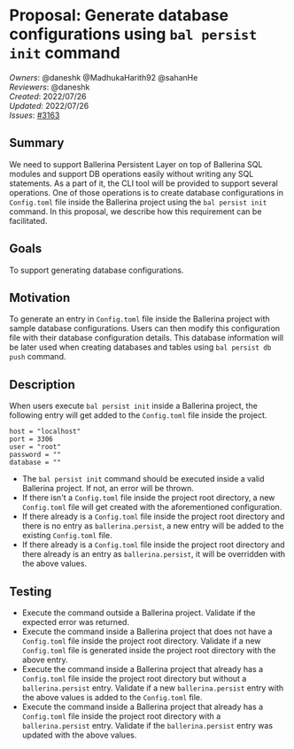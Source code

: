 # Proposal: Generate database configurations using `bal persist init` command

_Owners_: @daneshk @MadhukaHarith92 @sahanHe  
_Reviewers_: @daneshk  
_Created_: 2022/07/26   
_Updated_: 2022/07/26  
_Issues_: [#3163](https://github.com/ballerina-platform/ballerina-standard-library/issues/3163)

## Summary
We need to support Ballerina Persistent Layer on top of Ballerina SQL modules and support DB operations easily without writing any SQL statements. As a part of it, the CLI tool will be provided to support several operations. One of those operations is to create database configurations in `Config.toml` file inside the Ballerina project using the `bal persist init` command. In this proposal, we describe how this requirement can be facilitated.

## Goals
To support generating database configurations.

## Motivation
To generate an entry in `Config.toml` file inside the Ballerina project with sample database configurations. Users can then modify this configuration file with their database configuration details. This database information will be later used when creating databases and tables using `bal persist db push` command.

## Description
When users execute `bal persist init` inside a Ballerina project, the following entry will get added to the `Config.toml` file inside the project.

```ballerina
host = "localhost"
port = 3306
user = "root"
password = ""
database = ""
```

- The `bal persist init` command should be executed inside a valid Ballerina project. If not, an error will be thrown.
- If there isn't a `Config.toml` file inside the project root directory, a new `Config.toml` file will get created with the aforementioned configuration.
- If there already is a `Config.toml` file inside the project root directory and there is no entry as `ballerina.persist`, a new entry will be added to the existing `Config.toml` file.
- If there already is a `Config.toml` file inside the project root directory and there already is an entry as `ballerina.persist`, it will be overridden with the above values.

## Testing
- Execute the command outside a Ballerina project. Validate if the expected error was returned.
- Execute the command inside a Ballerina project that does not have a `Config.toml` file inside the project root directory. Validate if a new `Config.toml` file is generated inside the project root directory with the above entry.
- Execute the command inside a Ballerina project that already has a `Config.toml` file inside the project root directory but without a `ballerina.persist` entry. Validate if a new `ballerina.persist` entry with the above values is added to the `Config.toml` file.
- Execute the command inside a Ballerina project that already has a `Config.toml` file inside the project root directory with a `ballerina.persist` entry. Validate if the `ballerina.persist` entry was updated with the above values.
